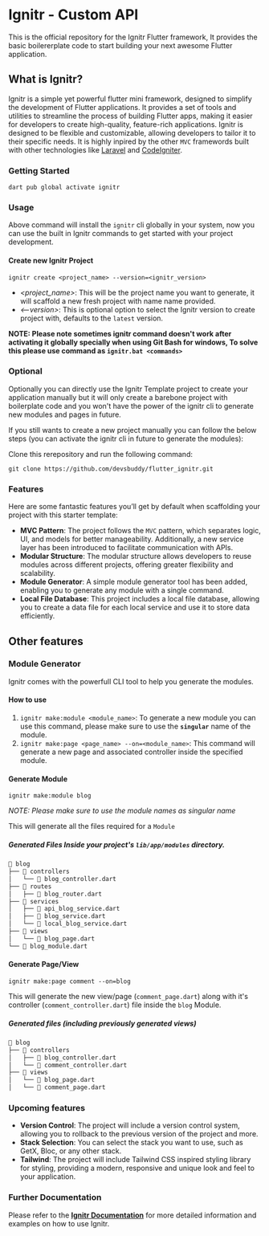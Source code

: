 # Ignitr - Custom API

This is the official repository for the Ignitr Flutter framework, It provides the basic boilererplate code to start building your next awesome Flutter application.

## What is Ignitr?

Ignitr is a simple yet powerful flutter mini framework, designed to simplify the development of Flutter applications. It provides a set of tools and utilities to streamline the process of building Flutter apps, making it easier for developers to create high-quality, feature-rich applications. Ignitr is designed to be flexible and customizable, allowing developers to tailor it to their specific needs. It is highly inpired by the other `MVC` framewords built with other technologies like [Laravel](https://laravel.com) and [CodeIgniter](https://www.codeigniter.com).

### Getting Started

```shell
dart pub global activate ignitr
```

### Usage

Above command will install the `ignitr` cli globally in your system, now you can use the built in Ignitr commands to get started with your project development.

#### Create new Ignitr Project

```shell
ignitr create <project_name> --version=<ignitr_version>
```

- _<project_name>_: This will be the project name you want to generate, it will scaffold a new fresh project with name name provided.
- _<--version>_: This is optional option to select the Ignitr version to create project with, defaults to the `latest` version.

**NOTE: Please note sometimes ignitr command doesn't work after activating it globally specially when using Git Bash for windows, To solve this please use command as `ignitr.bat <commands>`**

### Optional

Optionally you can directly use the Ignitr Template project to create your application manually but it will only create a barebone project with boilerplate code and you won't have the power of the ignitr cli to generate new modules and pages in future.

If you still wants to create a new project manually you can follow the below steps (you can activate the ignitr cli in future to generate the modules):

Clone this rerepository and run the following command:

```shell
git clone https://github.com/devsbuddy/flutter_ignitr.git
```

### Features

Here are some fantastic features you’ll get by default when scaffolding your project with this starter template:

- **MVC Pattern**: The project follows the `MVC` pattern, which separates logic, UI, and models for better manageability. Additionally, a new service layer has been introduced to facilitate communication with APIs.
- **Modular Structure**: The modular structure allows developers to reuse modules across different projects, offering greater flexibility and scalability.
- **Module Generator**: A simple module generator tool has been added, enabling you to generate any module with a single command.
- **Local File Database**: This project includes a local file database, allowing you to create a data file for each local service and use it to store data efficiently.

## Other features

### Module Generator

Ignitr comes with the powerfull CLI tool to help you generate the modules.

#### How to use

1. `ignitr make:module <module_name>`: To generate a new module you can use this command, please make sure to use the **`singular`** name of the module.
2. `ignitr make:page <page_name> --on=<module_name>`: This command will generate a new page and associated controller inside the specified module.

#### Generate Module

```shell
ignitr make:module blog
```

_NOTE: Please make sure to use the module names as singular name_

This will generate all the files required for a `Module`

##### Generated Files Inside your project's `lib/app/modules` directory.

```txt
📂 blog
├── 📂 controllers
│   └── 📄 blog_controller.dart
├── 📂 routes
│   ├── 📄 blog_router.dart
├── 📂 services
│   ├── 📄 api_blog_service.dart
│   ├── 📄 blog_service.dart
│   └── 📄 local_blog_service.dart
├── 📂 views
│   └── 📄 blog_page.dart
└── 📄 blog_module.dart
```

#### Generate Page/View

```shell
ignitr make:page comment --on=blog
```

This will generate the new view/page (`comment_page.dart`) along with it's controller (`comment_controller.dart`) file inside the `blog` Module.

##### Generated files (including previously generated views)

```txt
📂 blog
├── 📂 controllers
│   ├── 📄 blog_controller.dart
│   └── 📄 comment_controller.dart
├── 📂 views
│   └── 📄 blog_page.dart
│   └── 📄 comment_page.dart
```

### Upcoming features

- **Version Control**: The project will include a version control system, allowing you to rollback to the previous version of the project and more.
- **Stack Selection**: You can select the stack you want to use, such as GetX, Bloc, or any other stack.
- **Tailwind**: The project will include Tailwind CSS inspired styling library for styling, providing a modern, responsive and unique look and feel to your application.

### Further Documentation

Please refer to the **[Ignitr Documentation](https://ignitr.devsbuddy.com)** for more detailed information and examples on how to use Ignitr.
